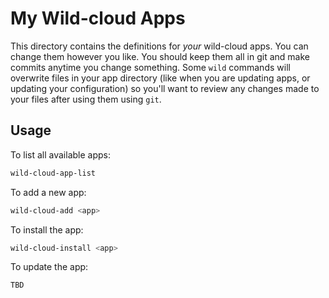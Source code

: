 # My Wild-cloud Apps

This directory contains the definitions for _your_ wild-cloud apps. You can change them however you like. You should keep them all in git and make commits anytime you change something. Some `wild` commands will overwrite files in your app directory (like when you are updating apps, or updating your configuration) so you'll want to review any changes made to your files after using them using `git`.

## Usage

To list all available apps:

```bash
wild-cloud-app-list
```

To add a new app:

```bash
wild-cloud-add <app>
```

To install the app:

```bash
wild-cloud-install <app>
```

To update the app:

```bash
TBD
```
